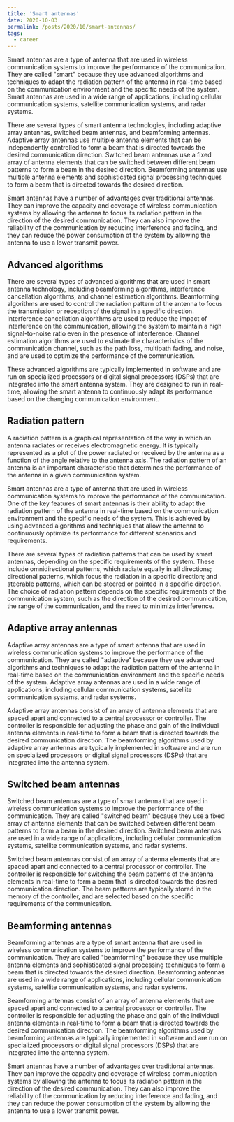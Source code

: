 ```yaml
---
title: 'Smart antennas'
date: 2020-10-03
permalink: /posts/2020/10/smart-antennas/
tags:
  - career
---
```


Smart antennas are a type of antenna that are used in wireless communication systems to improve the performance of the communication. They are called "smart" because they use advanced algorithms and techniques to adapt the radiation pattern of the antenna in real-time based on the communication environment and the specific needs of the system. Smart antennas are used in a wide range of applications, including cellular communication systems, satellite communication systems, and radar systems.

There are several types of smart antenna technologies, including adaptive array antennas, switched beam antennas, and beamforming antennas. Adaptive array antennas use multiple antenna elements that can be independently controlled to form a beam that is directed towards the desired communication direction. Switched beam antennas use a fixed array of antenna elements that can be switched between different beam patterns to form a beam in the desired direction. Beamforming antennas use multiple antenna elements and sophisticated signal processing techniques to form a beam that is directed towards the desired direction.

Smart antennas have a number of advantages over traditional antennas. They can improve the capacity and coverage of wireless communication systems by allowing the antenna to focus its radiation pattern in the direction of the desired communication. They can also improve the reliability of the communication by reducing interference and fading, and they can reduce the power consumption of the system by allowing the antenna to use a lower transmit power.

Advanced algorithms
-----

There are several types of advanced algorithms that are used in smart antenna technology, including beamforming algorithms, interference cancellation algorithms, and channel estimation algorithms. Beamforming algorithms are used to control the radiation pattern of the antenna to focus the transmission or reception of the signal in a specific direction. Interference cancellation algorithms are used to reduce the impact of interference on the communication, allowing the system to maintain a high signal-to-noise ratio even in the presence of interference. Channel estimation algorithms are used to estimate the characteristics of the communication channel, such as the path loss, multipath fading, and noise, and are used to optimize the performance of the communication.

These advanced algorithms are typically implemented in software and are run on specialized processors or digital signal processors (DSPs) that are integrated into the smart antenna system. They are designed to run in real-time, allowing the smart antenna to continuously adapt its performance based on the changing communication environment.

Radiation pattern
-----

A radiation pattern is a graphical representation of the way in which an antenna radiates or receives electromagnetic energy. It is typically represented as a plot of the power radiated or received by the antenna as a function of the angle relative to the antenna axis. The radiation pattern of an antenna is an important characteristic that determines the performance of the antenna in a given communication system.

Smart antennas are a type of antenna that are used in wireless communication systems to improve the performance of the communication. One of the key features of smart antennas is their ability to adapt the radiation pattern of the antenna in real-time based on the communication environment and the specific needs of the system. This is achieved by using advanced algorithms and techniques that allow the antenna to continuously optimize its performance for different scenarios and requirements.

There are several types of radiation patterns that can be used by smart antennas, depending on the specific requirements of the system. These include omnidirectional patterns, which radiate equally in all directions; directional patterns, which focus the radiation in a specific direction; and steerable patterns, which can be steered or pointed in a specific direction. The choice of radiation pattern depends on the specific requirements of the communication system, such as the direction of the desired communication, the range of the communication, and the need to minimize interference.

Adaptive array antennas
-----

Adaptive array antennas are a type of smart antenna that are used in wireless communication systems to improve the performance of the communication. They are called "adaptive" because they use advanced algorithms and techniques to adapt the radiation pattern of the antenna in real-time based on the communication environment and the specific needs of the system. Adaptive array antennas are used in a wide range of applications, including cellular communication systems, satellite communication systems, and radar systems.

Adaptive array antennas consist of an array of antenna elements that are spaced apart and connected to a central processor or controller. The controller is responsible for adjusting the phase and gain of the individual antenna elements in real-time to form a beam that is directed towards the desired communication direction. The beamforming algorithms used by adaptive array antennas are typically implemented in software and are run on specialized processors or digital signal processors (DSPs) that are integrated into the antenna system.

Switched beam antennas
-----

Switched beam antennas are a type of smart antenna that are used in wireless communication systems to improve the performance of the communication. They are called "switched beam" because they use a fixed array of antenna elements that can be switched between different beam patterns to form a beam in the desired direction. Switched beam antennas are used in a wide range of applications, including cellular communication systems, satellite communication systems, and radar systems.

Switched beam antennas consist of an array of antenna elements that are spaced apart and connected to a central processor or controller. The controller is responsible for switching the beam patterns of the antenna elements in real-time to form a beam that is directed towards the desired communication direction. The beam patterns are typically stored in the memory of the controller, and are selected based on the specific requirements of the communication.

Beamforming antennas
-----

Beamforming antennas are a type of smart antenna that are used in wireless communication systems to improve the performance of the communication. They are called "beamforming" because they use multiple antenna elements and sophisticated signal processing techniques to form a beam that is directed towards the desired direction. Beamforming antennas are used in a wide range of applications, including cellular communication systems, satellite communication systems, and radar systems.

Beamforming antennas consist of an array of antenna elements that are spaced apart and connected to a central processor or controller. The controller is responsible for adjusting the phase and gain of the individual antenna elements in real-time to form a beam that is directed towards the desired communication direction. The beamforming algorithms used by beamforming antennas are typically implemented in software and are run on specialized processors or digital signal processors (DSPs) that are integrated into the antenna system.

Smart antennas have a number of advantages over traditional antennas. They can improve the capacity and coverage of wireless communication systems by allowing the antenna to focus its radiation pattern in the direction of the desired communication. They can also improve the reliability of the communication by reducing interference and fading, and they can reduce the power consumption of the system by allowing the antenna to use a lower transmit power.

